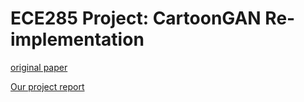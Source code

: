 # ECE285 Project: CartoonGAN Re-implementation

[original paper](https://openaccess.thecvf.com/content_cvpr_2018/papers/Chen_CartoonGAN_Generative_Adversarial_CVPR_2018_paper.pdf)

[Our project report](https://github.com/JackyWang2001/CartoonGAN_pytorch/blob/master/Project_Report___ECE_285.pdf)
